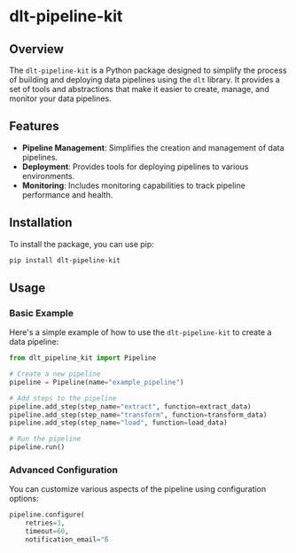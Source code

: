 # dlt-pipeline-kit

## Overview

The `dlt-pipeline-kit` is a Python package designed to simplify the process of building and deploying data pipelines using the `dlt` library. It provides a set of tools and abstractions that make it easier to create, manage, and monitor your data pipelines.

## Features

- **Pipeline Management**: Simplifies the creation and management of data pipelines.
- **Deployment**: Provides tools for deploying pipelines to various environments.
- **Monitoring**: Includes monitoring capabilities to track pipeline performance and health.

## Installation

To install the package, you can use pip:

```bash
pip install dlt-pipeline-kit
```

## Usage

### Basic Example

Here's a simple example of how to use the `dlt-pipeline-kit` to create a data pipeline:

```python
from dlt_pipeline_kit import Pipeline

# Create a new pipeline
pipeline = Pipeline(name="example_pipeline")

# Add steps to the pipeline
pipeline.add_step(step_name="extract", function=extract_data)
pipeline.add_step(step_name="transform", function=transform_data)
pipeline.add_step(step_name="load", function=load_data)

# Run the pipeline
pipeline.run()
```

### Advanced Configuration

You can customize various aspects of the pipeline using configuration options:

```python
pipeline.configure(
    retries=3,
    timeout=60,
    notification_email="ß
